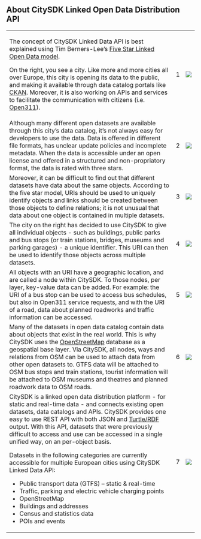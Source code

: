 ## About CitySDK Linked Open Data Distribution API

<table id="about">
  <tr>
    <td>
      <p>The concept of CitySDK Linked Data API is best explained using Tim Berners-Lee’s <a href="http://5stardata.info/">Five Star Linked Open Data model</a>.</p>
      <p>
On the right, you see a city. Like more and more cities all over Europe, this city is opening its data to the public, and making it available through data catalog portals like <a href="http://ckan.org/">CKAN</a>. Moreover, it is also working on APIs and services to facilitate the communication with citizens (i.e. <a href="http://open311.org/">Open311</a>).
      </p>
    </td>
    <td class="number"><div>1</div></td>
    <td><img src="img/city-01.png" /></td>
  </tr>
  <tr>
    <td>
Although many different open datasets are available through this city’s data catalog, it’s not always easy for developers to use the data. Data is offered in different file formats, has unclear update policies and incomplete metadata. When the data is accessible under an open license and offered in a structured and non-propriatory format, the data is rated with three stars.
  </td>
  <td class="number"><div>2</div></td>
  <td><img src="img/city-02.png" /></td>
</tr>
<tr>
  <td>
Moreover, it can be difficult to find out that different datasets have data about the same objects. According to the five star model, URIs should be used to uniquely identify objects and links should be created between those objects to define relations; it is not unusual that data about one object is contained in multiple datasets.
  </td>
  <td class="number"><div>3</div></td>
  <td><img src="img/city-03.png" /></td>
</tr>
<tr>
  <td>
    The city on the right has decided to use CitySDK to give all individual objects - such as buildings, public parks and bus stops (or train stations, bridges, museums and parking garages) - a unique identifier. This URI can then be used to identify those objects across multiple datasets.
  </td>
  <td class="number"><div>4</div></td>
  <td><img src="img/city-04.png" /></td>
<tr>
  <td>
All objects with an URI have a geographic location, and are called a node within CitySDK. To those nodes, per layer, key-value data can be added. For example:  the URI of a bus stop can be used to access bus schedules, but also in Open311 service requests, and with the URI of a road, data about planned roadworks and traffic information can be accessed.
  </td>
  <td class="number"><div>5</div></td>  
  <td><img src="img/city-05.png" /></td>
</tr>
<tr>
  <td>
Many of the datasets in open data catalog contain data about objects that exist in the real world. This is why CitySDK uses the <a href="http://www.openstreetmap.org/">OpenStreetMap</a> database as a geospatial base layer. Via CitySDK, all nodes, ways and relations from OSM can be used to attach data from other open datasets to. GTFS data will be attached to OSM bus stops and train stations, tourist information will be attached to OSM museums and theatres and planned roadwork data to OSM roads.
  </td>
  <td class="number"><div>6</div></td>  
  <td><img src="img/city-06.png" /></td>
</tr>
<tr>
  <td>
CitySDK is a linked open data distribution platform - for static and real-time data - and connects existing open datasets, data catalogs and APIs. CitySDK provides one easy to use REST API with both JSON and <a href="http://www.w3.org/TeamSubmission/turtle/">Turtle/RDF</a> output. With this API, datasets that were previously difficult to access and use can be accessed in a single unified way, on an per-object basis.

Datasets in the following categories are currently accessible for multiple European cities using CitySDK Linked Data API:

<ul>
<li>Public transport data (GTFS) 	&ndash; static &amp; real-time</li>
<li>Traffic, parking and electric vehicle charging points</li>
<li>OpenStreetMap</li>
<li>Buildings and addresses</li>
<li>Census and statistics data</li>
<li>POIs and events</li>
</ul>
  </td>
  <td class="number"><div>7</div></td>  
  <td><img src="img/city-07.png" /></td>
</tr>
</table>